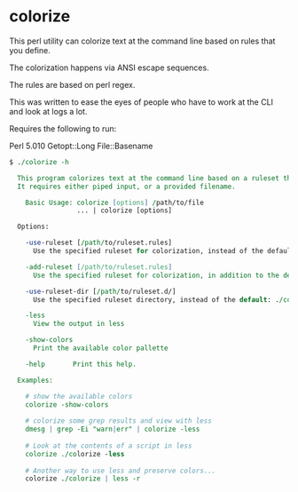 # colorize

This perl utility can colorize text at the command line based on rules that you define.

The colorization happens via ANSI escape sequences.

The rules are based on perl regex.


This was written to ease the eyes of people who have to work at the CLI and look at logs a lot.


Requires the following to run:

Perl 5.010
Getopt::Long
File::Basename


```perl
$ ./colorize -h

  This program colorizes text at the command line based on a ruleset that you can provide it. 
  It requires either piped input, or a provided filename.

    Basic Usage: colorize [options] /path/to/file
                 ... | colorize [options]

  Options:

    -use-ruleset [/path/to/ruleset.rules]
      Use the specified ruleset for colorization, instead of the defaults in ./colorize.d

    -add-ruleset [/path/to/ruleset.rules]
      Use the specified ruleset for colorization, in addition to the defaults in ./colorize.d

    -use-ruleset-dir [/path/to/ruleset.d/]
      Use the specified ruleset directory, instead of the default: ./colorize.d

    -less
      View the output in less

    -show-colors
      Print the available color pallette

    -help       Print this help.

  Examples:

    # show the available colors
    colorize -show-colors
 
    # colorize some grep results and view with less
    dmesg | grep -Ei "warn|err" | colorize -less
 
    # Look at the contents of a script in less
    colorize ./colorize -less
 
    # Another way to use less and preserve colors...
    colorize ./colorize | less -r
 

```
